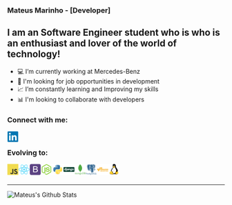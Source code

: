 ### Mateus Marinho - [Developer]

## I am an Software Engineer student who is who is an enthusiast and lover of the world of technology!

- 💻 I’m currently working at Mercedes-Benz
- 🔎 I'm looking for job opportunities in development
- 📈 I’m constantly learning and Improving my skills
- 📊 I'm looking to collaborate with developers 

### Connect with me:

[<img align="left"  width="26px" src="https://github.com/devicons/devicon/blob/master/icons/linkedin/linkedin-original.svg" />](https://www.linkedin.com/in/mateus-marinho-5969231b9/)

<br />

### Evolving to:

<img align="left" alt="JavaScript" width="26px" src="https://raw.githubusercontent.com/devicons/devicon/master/icons/javascript/javascript-original.svg" />

<img align="left" alt="React" width="26px" src="https://raw.githubusercontent.com/devicons/devicon/master/icons/react/react-original.svg" />

<img align="left" alt="Bootstrap" width="26px" src="https://raw.githubusercontent.com/devicons/devicon/master/icons/bootstrap/bootstrap-plain.svg" />

<img align="left" alt="NodeJS" width="26px" src="https://raw.githubusercontent.com/devicons/devicon/master/icons/nodejs/nodejs-original.svg" />

<img align="left" alt="Python" width="26px" src="https://raw.githubusercontent.com/devicons/devicon/master/icons/python/python-original.svg" />

<img align="left" alt="Django" width="26px" src="https://raw.githubusercontent.com/devicons/devicon/master/icons/django/django-original.svg" />

<img align="left" alt="MongoDB" width="26px" src="https://raw.githubusercontent.com/devicons/devicon/master/icons/mongodb/mongodb-plain-wordmark.svg" />

<img align="left" alt="PostgreSQL" width="26px" src="https://raw.githubusercontent.com/devicons/devicon/master/icons/postgresql/postgresql-plain-wordmark.svg" />

<img align="left" alt="AWS" width="26px" src="https://raw.githubusercontent.com/devicons/devicon/master/icons/amazonwebservices/amazonwebservices-plain-wordmark.svg" />

<img align="left" alt="LInux" width="26px" src="https://raw.githubusercontent.com/devicons/devicon/master/icons/linux/linux-original.svg" />

<br />
<br />


---

<img align="left" alt="Mateus's Github Stats" src="https://github-readme-stats.vercel.app/api?username=marinhomateus&show_icons=true&hide_border=true" />

[linkedin]: linkedin.com/in/mateus-marinho-5969231b9/
